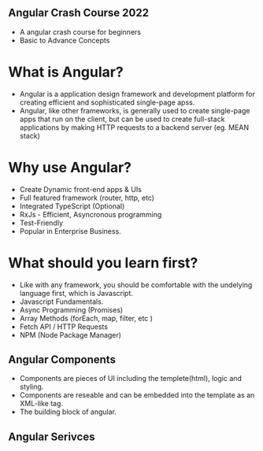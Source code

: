 ## Angular Crash Course 2022

- A angular crash course for beginners
- Basic to Advance Concepts

# What is Angular?

- Angular is a application design framework and development platform for creating efficient and sophisticated single-page apss.
- Angular, like other frameworks, is generally used to create single-page apps that run on the client, but can be used to create full-stack applications by making HTTP requests to a backend server (eg. MEAN stack)

# Why use Angular?

- Create Dynamic front-end apps & UIs
- Full featured framework (router, http, etc)
- Integrated TypeScript (Optional)
- RxJs - Efficient, Asyncronous programming
- Test-Friendly
- Popular in Enterprise Business.

# What should you learn first?

- Like with any framework, you should be comfortable with the undelying language first, which is Javascript.
- Javascript Fundamentals.
- Async Programming (Promises)
- Array Methods (forEach, map, filter, etc )
- Fetch API / HTTP Requests
- NPM (Node Package Manager)

## Angular Components
- Components are pieces of UI including the templete(html), logic and styling.
- Components are reseable and can be embedded into the template as an XML-like tag.
- The building block of angular.

## Angular Serivces